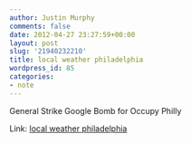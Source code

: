 ```yaml
---
author: Justin Murphy
comments: false
date: 2012-04-27 23:27:59+00:00
layout: post
slug: '21940232210'
title: local weather philadelphia
wordpress_id: 85
categories:
- note
---
```


General Strike Google Bomb for Occupy Philly

Link: [local weather philadelphia][1]


[1]:	http://www.facebook.com/events/384999524851887

<br><br><br><br><br><br>